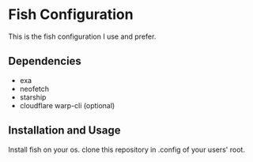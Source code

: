 # Fish Configuration

This is the fish configuration I use and prefer.

## Dependencies

-   exa
-   neofetch
-   starship
-   cloudflare warp-cli (optional)

## Installation and Usage

Install fish on your os.
clone this repository in .config of your users' root.
